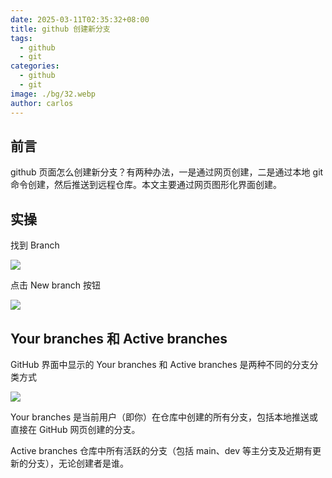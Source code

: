```yaml
---
date: 2025-03-11T02:35:32+08:00
title: github 创建新分支
tags:
  - github
  - git
categories:
  - github
  - git
image: ./bg/32.webp
author: carlos
---
```


## 前言

github 页面怎么创建新分支？有两种办法，一是通过网页创建，二是通过本地 git 命令创建，然后推送到远程仓库。本文主要通过网页图形化界面创建。

## 实操

找到 Branch

![](../00-assets/Pasted%20image%2020250311022446.png)

点击 New branch 按钮

![](../00-assets/Pasted%20image%2020250311022535.png)

## Your branches‌ 和 ‌Active branches

GitHub 界面中显示的 ‌Your branches‌ 和 ‌Active branches‌ 是两种不同的分支分类方式

![](../00-assets/Pasted%20image%2020250311023329.png)

Your branches‌ 是当前用户（即你）在仓库中创建的所有分支，包括本地推送或直接在 GitHub 网页创建的分支‌。

Active branches 仓库中所有活跃的分支（包括 main、dev 等主分支及近期有更新的分支），无论创建者是谁‌。



